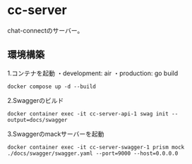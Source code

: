 # cc-server
chat-connectのサーバー。

## 環境構築
1.コンテナを起動
・development: air
・production: go build
```
docker compose up -d --build
```
2.Swaggerのビルド
```
docker container exec -it cc-server-api-1 swag init --output=docs/swagger
```
3.Swaggerのmackサーバーを起動
```
docker container exec -it cc-server-swagger-1 prism mock ./docs/swagger/swagger.yaml --port=9000 --host=0.0.0.0
```
